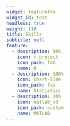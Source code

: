 ```yaml
---
widget: featurette
widget_id: test
headless: true
weight: 110
title: Skills
subtitle: null
feature:
  - description: 90%
    icon: r-project
    icon_pack: fab
    name: R
  - description: 100%
    icon: chart-line
    icon_pack: fas
    name: Statistics
  - description: 10%
    icon: matlab_v3
    icon_pack: custom
    name: MATLAB
---
```

